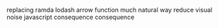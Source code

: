 replacing ramda lodash arrow function much natural way reduce visual noise javascript consequence consequence